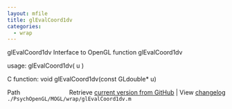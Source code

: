 ```yaml
---
layout: mfile
title: glEvalCoord1dv
categories:
  - wrap
---
```


glEvalCoord1dv  Interface to OpenGL function glEvalCoord1dv

usage:  glEvalCoord1dv\( u \)

C function:  void glEvalCoord1dv\(const GLdouble\* u\)


<div class="code_header" style="text-align:right;">
  <span style="float:left;">Path&nbsp;&nbsp;</span> <span class="counter">Retrieve <a href=
  "https://raw.github.com/Psychtoolbox-3/Psychtoolbox-3/beta/./PsychOpenGL/MOGL/wrap/glEvalCoord1dv.m">current version from GitHub</a> | View <a href=
  "https://github.com/Psychtoolbox-3/Psychtoolbox-3/commits/beta/./PsychOpenGL/MOGL/wrap/glEvalCoord1dv.m">changelog</a></span>
</div>
<div class="code">
  <code>./PsychOpenGL/MOGL/wrap/glEvalCoord1dv.m</code>
</div>
